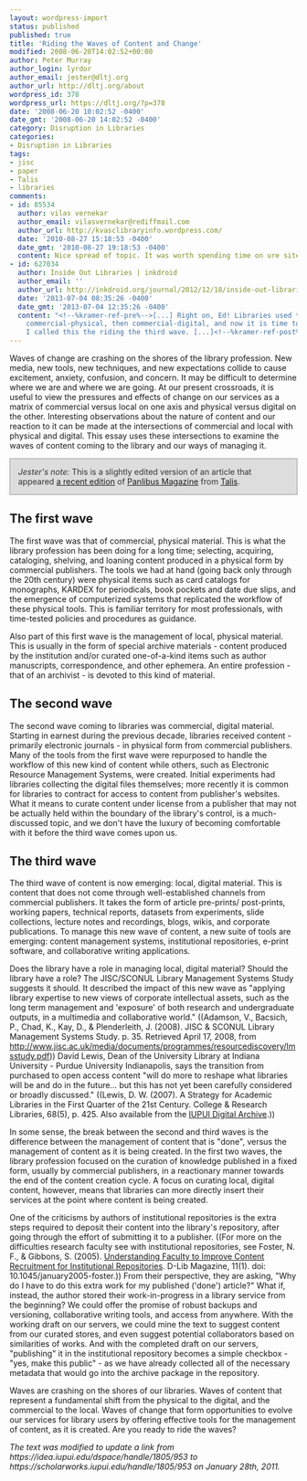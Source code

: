 ```yaml
---
layout: wordpress-import
status: published
published: true
title: 'Riding the Waves of Content and Change'
modified: 2008-06-20T14:02:52+00:00
author: Peter Murray
author_login: lyrdor
author_email: jester@dltj.org
author_url: http://dltj.org/about
wordpress_id: 378
wordpress_url: https://dltj.org/?p=378
date: '2008-06-20 10:02:52 -0400'
date_gmt: '2008-06-20 14:02:52 -0400'
category: Disruption in Libraries
categories:
- Disruption in Libraries
tags:
- jisc
- paper
- Talis
- libraries
comments:
- id: 85534
  author: vilas vernekar
  author_email: vilasvernekar@rediffmail.com
  author_url: http://kvasclibraryinfo.wordpress.com/
  date: '2010-08-27 15:18:53 -0400'
  date_gmt: '2010-08-27 19:18:53 -0400'
  content: Nice spread of topic. It was worth spending time on ure site.
- id: 627034
  author: Inside Out Libraries | inkdroid
  author_email: ''
  author_url: http://inkdroid.org/journal/2012/12/18/inside-out-libraries/
  date: '2013-07-04 08:35:26 -0400'
  date_gmt: '2013-07-04 12:35:26 -0400'
  content: "<!--%kramer-ref-pre%-->[...] Right on, Ed! Libraries used to focus on
    commercial-physical, then commercial-digital, and now it is time to focus on local-digital.
    I called this the riding the third wave. [...]<!--%kramer-ref-post%-->"
---
```

<p>Waves of change are crashing on the shores of the library profession. New media, new tools, new techniques, and new expectations collide to cause excitement, anxiety, confusion, and concern. It may be difficult to determine where we are and where we are going. At our present crossroads, it is useful to view the pressures and effects of change on our services as a matrix of commercial versus local on one axis and physical versus digital on the other. Interesting observations about the nature of content and our reaction to it can be made at the intersections of commercial and local with physical and digital. This essay uses these intersections to examine the waves of content coming to the library and our ways of managing it.</p>
<div style="border:1px solid #999; background-color: #ddd; color: #333; padding: 1em;"><em>Jester's note:</em> This is a slightly edited  version of an article that appeared <a href="http://www.talis.com/panlibus/pdfs/Panlibus_9.pdf" title="Panlibus Magazine, Issue #9">a recent edition</a> of <a href="http://www.talis.com/panlibus/" title="Talis Panlibus magazine homepage">Panlibus Magazine</a> from <a href="http://www.talis.com/" title="Talis homepage">Talis</a>.</div>
<h2>The first wave</h2>
<p>The first wave was that of commercial, physical material. This is what the library profession has been doing for a long time; selecting, acquiring, cataloging, shelving, and loaning content produced in a physical form by commercial publishers. The tools we had at hand (going back only through the 20th century) were physical items such as card catalogs for monographs, KARDEX for periodicals, book pockets and date due slips, and the emergence of computerized systems that replicated the workflow of these physical tools. This is familiar territory for most professionals, with time-tested policies and procedures as guidance.</p>
<p>Also part of this first wave is the management of local, physical material. This is usually in the form of special archive materials - content produced by the institution and/or curated one-of-a-kind items such as author manuscripts, correspondence, and other ephemera. An entire profession - that of an archivist - is devoted to this kind of material.</p>
<h2>The second wave</h2>
<p>The second wave coming to libraries was commercial, digital material. Starting in earnest during the previous decade, libraries received content - primarily electronic journals - in physical form from commercial publishers. Many of the tools from the first wave were repurposed to handle the workflow of this new kind of content while others, such as Electronic Resource Management Systems, were created. Initial experiments had libraries collecting the digital files themselves; more recently it is common for libraries to contract for access to content from publisher's websites. What it means to curate content under license from a publisher that may not be actually held within the boundary of the library's control, is a much-discussed topic, and we don't have the luxury of becoming comfortable with it before the third wave comes upon us.</p>
<h2>The third wave</h2>
<p>The third wave of content is now emerging: local, digital material. This is content that does not come through well-established channels from commercial publishers. It takes the form of article pre-prints/ post-prints, working papers, technical reports, datasets from experiments, slide collections, lecture notes and recordings, blogs, wikis, and corporate publications. To manage this new wave of content, a new suite of tools are emerging: content management systems, institutional repositories, e-print software, and collaborative writing applications.</p>
<p>Does the library have a role in managing local, digital material? Should the library have a role? The JISC/SCONUL Library Management Systems Study suggests it should. It described the impact of this new wave as "applying library expertise to new views of corporate intellectual assets, such as the long term management and 'exposure' of both research and undergraduate outputs, in a multimedia and collaborative world." ((Adamson, V., Bacsich, P., Chad, K., Kay, D., & Plenderleith, J. (2008). JISC & SCONUL Library Management Systems Study. p. 35. Retrieved April 17, 2008, from <a href="http://www.jisc.ac.uk/media/documents/programmes/resourcediscovery/lmsstudy.pdf" title="JISC/SCONUL Library Management Systems Study">http://www.jisc.ac.uk/media/documents/programmes/resourcediscovery/lmsstudy.pdf</a>)) David Lewis, Dean of the University Library at Indiana University - Purdue University Indianapolis, says the transition from purchased to open access content "will do more to reshape what libraries will be and do in the future&hellip; but this has not yet been carefully considered or broadly discussed." ((Lewis, D. W. (2007). A Strategy for Academic Libraries in the First Quarter of the 21st Century. College & Research Libraries, 68(5), p. 425.  Also available from the <a href="https://scholarworks.iupui.edu/handle/1805/953">IUPUI Digital Archive</a>.))</p>
<p>In some sense, the break between the second and third waves is the difference between the management of content that is "done", versus the management of content as it is being created. In the first two waves, the library profession focused on the curation of knowledge published in a fixed form, usually by commercial publishers, in a reactionary manner towards the end of the content creation cycle. A focus on curating local, digital content, however, means that libraries can more directly insert their services at the point where content is being created.</p>
<p>One of the criticisms by authors of institutional repositories is the extra steps required to deposit their content into the library's repository, after going through the effort of submitting it to a publisher. ((For more on the difficulties research faculty see with institutional repositories, see Foster, N. F., & Gibbons, S. (2005). <a href="http://www.dlib.org/dlib/january05/foster/01foster.html" title="Understanding Faculty to Improve Content Recruitment for Institutional Repositories">Understanding Faculty to Improve Content Recruitment for Institutional Repositories</a>. D-Lib Magazine, 11(1). doi: 10.1045/january2005-foster.)) From their perspective, they are asking, "Why do I have to do this extra work for my published ('done') article?" What if, instead, the author stored their work-in-progress in a library service from the beginning? We could offer the promise of robust backups and versioning, collaborative writing tools, and access from anywhere. With the working draft on our servers, we could mine the text to suggest content from our curated stores, and even suggest potential collaborators based on similarities of works. And with the completed draft on our servers, "publishing" it in the institutional repository becomes a simple checkbox - "yes, make this public"  - as we have already collected all of the necessary metadata that would go into the archive package in the repository.</p>
<p>Waves are crashing on the shores of our libraries. Waves of content that represent a fundamental shift from the physical to the digital, and the commercial to the local. Waves of change that form opportunities to evolve our services for library users by offering effective tools for the management of content, as it is created.  Are you ready to ride the waves?
<p style="padding:0;margin:0;font-style:italic;">The text was modified to update a link from https://idea.iupui.edu/dspace/handle/1805/953 to https://scholarworks.iupui.edu/handle/1805/953 on January 28th, 2011.</p>
